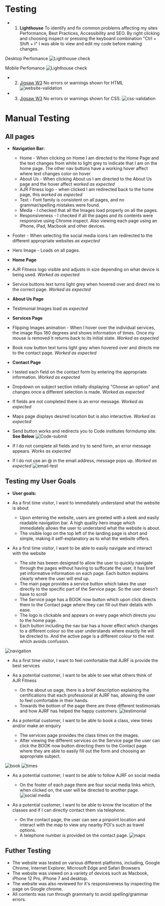 # Testing

* 1. __Lighthouse__
 To identify and fix common problems affecting my sites Performance, Best Practices, Accessibility and SEO. By right clicking and choosing inspect or
pressing the keyboard combination "Ctrl + Shift + I" I was able to view and edit my code before making changes.

Desktop Perfomance
![Lighthouse check](https://user-images.githubusercontent.com/79915855/120713597-0f9f6e80-c4ba-11eb-8285-e4ab3ba4100c.jpg)


Mobile Perfomance
![Lighthouse check](https://user-images.githubusercontent.com/79915855/120713597-0f9f6e80-c4ba-11eb-8285-e4ab3ba4100c.jpg)


* 2. <a href="https://validator.w3.org/">Jigsaw W3</a>
No errors or warnings shown for HTML
![website-validation](https://user-images.githubusercontent.com/79915855/120714080-a79d5800-c4ba-11eb-81ba-f74081b6d543.jpg)



* 3. <a href="https://jigsaw.w3.org/css-validator/">Jigsaw W3</a>
No errors or warnings shown for CSS.
![css-validation](https://user-images.githubusercontent.com/79915855/120714411-111d6680-c4bb-11eb-8eff-d100bd69921a.jpg)

# Manual Testing

## All pages

* __Navigation Bar:__
    * Home - When clicking on Home I am directed to the Home Page and the text changes from white to light grey to indicate that I am on the home page. The other nav buttons
    have a working hover affect where text changes color on hover
    * About Us - When clicking About us I am directed to the About Us page and the hover affect _worked as expected_
    * AJR Fitness logo - when clicked I am redirected back to the home page, this _worked as expected_
    * Text - Font family is consistent on all pages, and no grammar/spelling mistakes were found.
    * Media - I checked that all the Images load properly on all the pages. 
    * Responsiveness - I checked if all the pages and its contents were responsive using Chrome inspect. Also viewing each page using an iPhone, iPad, Macbook and other devices. 
* Footer - When selecting the social media icons I am redirected to the different appropriate websites _as expected_
* Hero Image - Loads on all pages.

* __Home Page__
 * AJR Fitness logo visible and adjusts in size depending on what device is being used. _Worked as expected_
 * Service buttons text turns light grey when hovered over and direct me to the correct page. _Worked as expected_

* __About Us Page__
 * Testimonial Images load _as expected_

* __Services Page__
 * Flipping Images animation - When I hover over the individual services, the image flips 180 degrees and shows information of times. Once my mouse is removed it returns back to its initial state. _Worked as expected_
 * Book now button text turns light grey when hovered over and directs me to the contact page. _Worked as expected_

* __Contact Page__
 * I tested each field on the contact form by entering the appropriate information. _Worked as expected_
 * Dropdown on subject section initially displaying "Choose an option" and changes once a different selection is made. _Worked as expected_ 
 * If fields are not completed there is an error message. _Worked as expected_
 * Maps page displays desired location but is also interactive. _Worked as expected_
 * Send button works and redirects you to Code institutes formdump site. __See Below__
![Code-submit](https://user-images.githubusercontent.com/79915855/120714669-66f20e80-c4bb-11eb-854f-4f2f3b6925cd.jpg)


* If I do not complete all fields and try to send form, an error message appears. _Works as expected_
* If I do not use an @ in the email address, message pops up. _Worked as expected_
![email-test](https://user-images.githubusercontent.com/79915855/120714737-80935600-c4bb-11eb-8fcd-4a4ed45c86ec.jpg)

## Testing my User Goals

* __User goals:__

* As a first time visitor, I want to immediately understand what the website is about
    * Upon entering the website, users are greeted with a sleek and easily readable navigation bar. A high quality hero image which immediately allows the user to understand what the website is about. 
    * The visible logo on the top left of the landing page is short and simple, making it self-explanatory as to what the website offers.

* As a first time visitor, I want to be able to easily navigate and interact with the website
    * The site has beeen designed to allow the user to quickly navigate through the pages without having to suffocate the user, it has breif yet informative information on each page. Each button explains clearly where the user will end up. 
    * The main page provides a service button which takes the user directly to the specific part of the Service page. So the user doesn't have to scroll
    * The Service page has a BOOK now button which upon click directs them to the Contact page where they can fill out their details with ease. 
    * The logo is clickable and appears on every page which directs you to the home page.
    * Each button including the nav bar has a hover effect which changes to a different colour so the user understands where exactly he will be directed to. And the active page is a different colour to the rest which avoids confusion.

![navigation](https://user-images.githubusercontent.com/79915855/120714797-9a349d80-c4bb-11eb-89b4-fa1f3de2c29f.jpg)

* As a first time visitor, I want to feel comfortable that AJRF is provide the best services 
* As a potential customer, I want to be able to see what others think of AJR Fitness
    * On the about us page, there is a brief description explaining the certifications that each professional at AJRF has, allowing the user to feel comfortable in their hands.
    * Towards the bottom of the page there are three different testimonials and how AJRF has helped the happy customers.
    ![testimonial](https://user-images.githubusercontent.com/79915855/120714827-a3be0580-c4bb-11eb-8ac1-a792b15bc051.jpg)


* As a potential customer, I want to be able to book a class, view times and/or make an enquiry
    * The services page provides the class times on the images.
    * After viewing the different services on the Service page the user can click the BOOK now button directing them to the Contact page where they are able to easily fill out the form and choosing an appropriate subject. 

![book](https://user-images.githubusercontent.com/79915855/120714842-aa4c7d00-c4bb-11eb-8e8f-74c052289244.jpg)
![times](https://user-images.githubusercontent.com/79915855/120714866-b33d4e80-c4bb-11eb-9816-5be61cd9e8d0.jpg)


* As a potential customer, I want to be able to follow AJRF on social media
    * On the footer of each page there are four social media links which, when clicked on, the user will be directed to another page.
![social media](https://user-images.githubusercontent.com/79915855/120714887-b9332f80-c4bb-11eb-91e8-df41f2a70dfe.jpg)

* As a potential customer, I want to be able to know the location of the classes and if I can directly contact them via telephone.
    * On the contact page, the user can see a pinpoint location and interact with the map to view any nearby POI's such as travel options.
    * A telephone number is provided on the contact page.
![maps](https://user-images.githubusercontent.com/79915855/120714906-bf291080-c4bb-11eb-9b7d-940176e32cd6.jpg)

## Futher Testing

* The website was tested on various different platforms, including, Google Chrome, Internet Explorer, Microsoft Edge and Safari Browsers
* The website was viewed on a variety of devices such as Macbook, iPhone 12 Pro, iPhone 7 and desktop.
* The website was also reviewed for it's responsiveness by inspecting the page on Google chrome.
* All contents was run through grammarly to avoid spelling/grammar errors.


